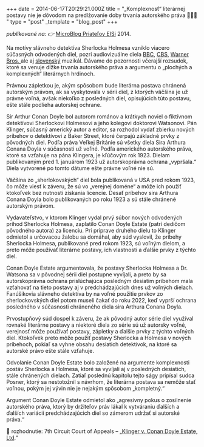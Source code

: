 +++
date = 2014-06-17T20:29:21.000Z
title = "„Komplexnosť“ literárnej postavy nie je dôvodom na predlžovanie doby trvania autorského práva 🕵🏻‍♂️ "
type = "post"
_template = "blog_post"
+++

_publikované na: 👉_ [MicroBlog Priateľov EISi](http://blog.eisionline.org/2014/06/17/%e2%80%9ekomplexnost%e2%80%9c-literarnej-postavy-nie-je-dovodom-na-predlzovanie-doby-trvania-autorskeho-prava/ "MicroBlog Priateľov EISi") 2014.

Na motívy slávneho detektíva Sherlocka Holmesa vzniklo viacero súčasných odvodených diel, pozri audiovizuálne diela [BBC](http://www.bbc.co.uk/programmes/b018ttws), [CBS](http://www.cbs.com/shows/elementary/), [Warner Bros, ](http://sherlock-holmes-movie.warnerbros.com/dvd/index.html)ale aj [slovenský](http://www.djz.sk/?view=inscenacie&kam=14&id=490) muzikál. Dávame do pozornosti včerajší rozsudok, ktoré sa venuje dĺžke trvania autorského práva a argumentu o „plochých a komplexných“ literárnych hrdinoch.

Právnou zápletkou je, akým spôsobom bude literárna postava chránená autorským právom, ak sa vyskytovala v sérii diel, z ktorých väčšina je už právne voľná, avšak niekoľko z posledných diel, opisujúcich túto postavu, ešte stále podlieha autorskej ochrane.

Sir Arthur Conan Doyle bol autorom románov a krátkych noviel o fiktívnom detektívovi Sherlockovi Holmesovi a jeho kolegovi doktorovi Watsonovi. Pán Klinger, súčasný americký autor a editor, sa rozhodol vydať zbierku nových príbehov o detektívovi z Baker Street, ktoré čerpajú základné prvky z pôvodných diel. Podľa práva Veľkej Británie sú všetky diela Sira Arthura Conana Doyla v súčasnosti už voľné. Podľa amerického autorského práva, ktoré sa vzťahuje na pána Klingera, je kľúčovým rok 1923. Dielam publikovaným pred 1. januárom 1923 už autorskoprávna ochrana „vypršala.“ Diela vytvorené po tomto dátume ešte právne voľné nie sú.

Väčšina zo „sherlokovských“ diel bola publikovaná v USA pred rokom 1923, čo môže viesť k záveru, že sú vo „verejnej doméne“ a môže ich použiť ktokoľvek bez nutnosti získania licencie. Desať príbehov sira Arthura Conana Doyla bolo publikovaných po roku 1923 a sú stále chránené autorským právom.

Vydavateľstvo, v ktorom Klinger vydal prvý súbor nových odvodených príhod Sherlocka Holmesa, zaplatilo Conan Doyle Estate (patrí dedičom pôvodného autora) za licenciu. Pri príprave druhého dielu to Klinger odmietol a určovacou žalobu sa domáhal, aby súd vyslovil, že príbehy Sherlocka Holmesa, publikované pred rokom 1923, sú voľným dielom, a preto môže používať literárne postavy, ich vlastnosti a ďalšie prvky z týchto diel.

Conan Doyle Estate argumentovala, že postavy Sherlocka Holmesa a Dr. Watsona sa v pôvodnej sérii diel postupne vyvíjali, a preto by sa autorskoprávna ochrana prislúchajúca posledným desiatim príbehom mala vzťahovať na tieto postavy aj v predchádzajúcich dnes už voľných dielach. Fanúšikovia slávneho detektíva by na voľné použitie prvkov zo sherlockovských diel potom museli čakať do roku 2022, keď vyprší ochrana posledného v súčasnosti chráneného diela sira Arthura Conana Doyla.

Prvostupňový súd dospel k záveru, že ak pôvodný autor série diel využíval rovnaké literárne postavy a niektoré diela zo série sú už autorsky voľné, verejnosť môže používať postavy, zápletky a ďalšie prvky z týchto voľných diel. Ktokoľvek preto môže použiť postavy Sherlocka a Holmesa v nových príbehoch, pokiaľ sa vyhne obsahu desiatich detektívok, na ktoré sa autorské právo ešte stále vzťahuje.

Odvolanie Conan Doyle Estate bolo založené na argumente komplexnosti postáv Sherlocka a Holmesa, ktoré sa vyvíjali aj v posledných desiatich, stále chránených dielach. Zatiaľ poslednú kapitolu tejto ságy pripísal sudca Posner, ktorý sa nestotožnil s návrhom, že literárna postava sa nemôže stať voľnou, pokým jej vývin nie je nejakým spôsobom „kompletný.“

Argument Conan Doyle Estate odmietol ako „agresívny pokus o zosilnenie autorského práva, ktorý by držiteľov práv lákal k vytváraniu ďalších a ďalších variácií predchádzajúcich diel so zámerom udržať si autorské práva.“

🔗 rozhodnutie: 7th Circuit Court of Appeals – „[Klinger v. Conan Doyle Estate, Ltd](http://media.ca7.uscourts.gov/cgi-bin/rssExec.pl?Submit=Display&Path=Y2014/D06-16/C:14-1128:J:Posner:aut:T:fnOp:N:1363624:S:0).“

